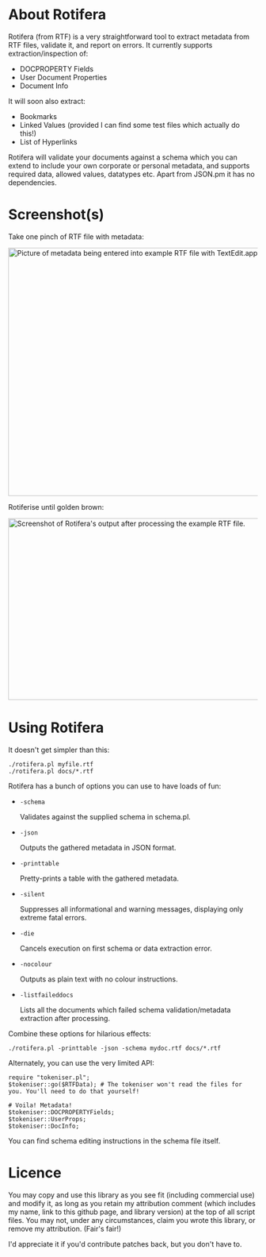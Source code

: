 # About Rotifera

Rotifera (from RTF) is a very straightforward tool to extract metadata from RTF files, validate it, and report on errors. It currently supports extraction/inspection of:

* DOCPROPERTY Fields
* User Document Properties
* Document Info

It will soon also extract:

* Bookmarks
* Linked Values (provided I can find some test files which actually do this!)
* List of Hyperlinks

Rotifera will validate your documents against a schema which you can extend to include your own corporate or personal metadata, and supports required data, allowed values, datatypes etc. Apart from JSON.pm it has no dependencies.

# Screenshot(s)

Take one pinch of RTF file with metadata:

<img src="http://www.cgiffard.com/github/rotifera/RTFMetadataInput.png" width="600" height="500" alt="Picture of metadata being entered into example RTF file with TextEdit.app">

Rotiferise until golden brown:

<img src="http://www.cgiffard.com/github/rotifera/RotiferaOutput.png" width="899" height="366" alt="Screenshot of Rotifera's output after processing the example RTF file.">

# Using Rotifera

It doesn't get simpler than this:

	./rotifera.pl myfile.rtf
	./rotifera.pl docs/*.rtf

Rotifera has a bunch of options you can use to have loads of fun:

* `-schema`
	
	Validates against the supplied schema in schema.pl.
* `-json`
	
	Outputs the gathered metadata in JSON format.
* `-printtable`
	
	Pretty-prints a table with the gathered metadata.
* `-silent`
	
	Suppresses all informational and warning messages, displaying only extreme fatal errors.
* `-die`
	
	Cancels execution on first schema or data extraction error.
* `-nocolour`
	
	Outputs as plain text with no colour instructions.
* `-listfaileddocs`
	
	Lists all the documents which failed schema validation/metadata extraction after processing.
	
Combine these options for hilarious effects:

	./rotifera.pl -printtable -json -schema mydoc.rtf docs/*.rtf

Alternately, you can use the very limited API:

	require "tokeniser.pl";
	$tokeniser::go($RTFData); # The tokeniser won't read the files for you. You'll need to do that yourself!
	
	# Voila! Metadata!
	$tokeniser::DOCPROPERTYFields;
	$tokeniser::UserProps;
	$tokeniser::DocInfo;
	
You can find schema editing instructions in the schema file itself.

# Licence

You may copy and use this library as you see fit (including commercial use) and modify it, as long as you retain my attribution comment (which includes my name, link to this github page, and library version) at the top of all script files. You may not, under any circumstances, claim you wrote this library, or remove my attribution. (Fair's fair!)

I'd appreciate it if you'd contribute patches back, but you don't have to.